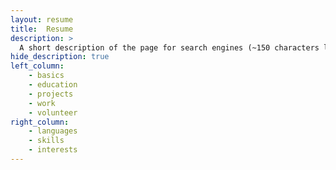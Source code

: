 ```yaml
---
layout: resume
title:  Resume
description: >
  A short description of the page for search engines (~150 characters long).
hide_description: true 
left_column:
    - basics
    - education
    - projects
    - work
    - volunteer
right_column:
    - languages
    - skills
    - interests
---
```

